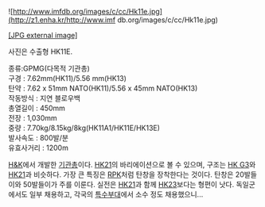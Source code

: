 ![http://www.imfdb.org/images/c/cc/Hk11e.jpg](http://z1.enha.kr/http://www.imf
db.org/images/c/cc/Hk11e.jpg)

[[JPG external image]](http://www.imfdb.org/images/c/cc/Hk11e.jpg)

  
사진은 수출형 HK11E.

종류:GPMG(다목적 기관총)  
구경 : 7.62mm(HK11)/5.56 mm(HK13)  
탄약 : 7.62 x 51mm NATO(HK11)/5.56 x 45mm NATO(HK13)  
작동방식 : 지연 블로우백  
총열길이 : 450mm  
전장 : 1,030mm  
중량 : 7.70kg/8.15kg/8kg(HK11A1/HK11E/HK13E)  
발사속도 : 800발/분  
유효사거리 : 1200m

[H&K](H%26K.md)에서 개발한 [기관총](%EA%B8%B0%EA%B4%80%EC%B4%9D.md)이다.
[HK21](HK21.md)의 바리에이션으로 볼 수 있으며, 구조는 [HK G3](HK%20G3.md)와
[HK21](HK21.md)과 비슷하다. 가장 큰 특징은 [RPK](RPK.md)처럼 탄창을 장착한다는 것이다. 탄창은
20발들이와 50발들이가 주를 이룬다. 실전은 [HK21](HK21.md)과 함께 [HK23](HK23.md)보다는 형편이 낫다.
독일군에서도 일부 채용하고, 각국의 [특수부대](%ED%8A%B9%EC%88%98%EB%B6%80%EB%8C%80.md)에서 소수 정도
채용했으니...

